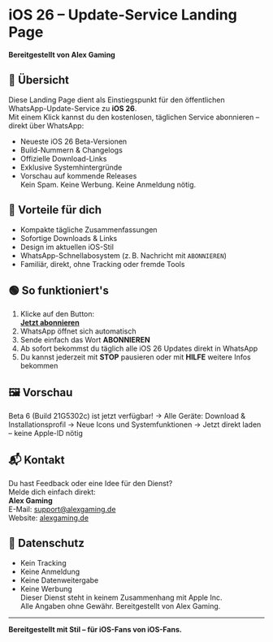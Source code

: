 # iOS 26 – Update-Service Landing Page  
**Bereitgestellt von Alex Gaming**

## 📌 Übersicht  
Diese Landing Page dient als Einstiegspunkt für den öffentlichen WhatsApp-Update-Service zu **iOS 26**.  
Mit einem Klick kannst du den kostenlosen, täglichen Service abonnieren – direkt über WhatsApp:  
- Neueste iOS 26 Beta-Versionen  
- Build-Nummern & Changelogs  
- Offizielle Download-Links  
- Exklusive Systemhintergründe  
- Vorschau auf kommende Releases  
Kein Spam. Keine Werbung. Keine Anmeldung nötig.

## 🎯 Vorteile für dich  
- Kompakte tägliche Zusammenfassungen  
- Sofortige Downloads & Links  
- Design im aktuellen iOS-Stil  
- WhatsApp-Schnellabosystem (z. B. Nachricht mit `ABONNIEREN`)  
- Familiär, direkt, ohne Tracking oder fremde Tools

## 🟢 So funktioniert's  
1. Klicke auf den Button:  
   **[Jetzt abonnieren](https://wa.me/4917666381193?text=ABONNIEREN)**  
2. WhatsApp öffnet sich automatisch  
3. Sende einfach das Wort **ABONNIEREN**  
4. Ab sofort bekommst du täglich alle iOS 26 Updates direkt in WhatsApp  
5. Du kannst jederzeit mit **STOP** pausieren oder mit **HILFE** weitere Infos bekommen

## 🖼️ Vorschau
Beta 6 (Build 21G5302c) ist jetzt verfügbar!
→ Alle Geräte: Download & Installationsprofil
→ Neue Icons und Systemfunktionen
→ Jetzt direkt laden – keine Apple-ID nötig
## 📬 Kontakt  
Du hast Feedback oder eine Idee für den Dienst?  
Melde dich einfach direkt:  
**Alex Gaming**  
E-Mail: [support@alexgaming.de](mailto:team.alexgaming@icloud.com)   
Website: [alexgaming.de](https://github.com/alexgaming/)

## 🔐 Datenschutz  
- Kein Tracking  
- Keine Anmeldung  
- Keine Datenweitergabe  
- Keine Werbung  
Dieser Dienst steht in keinem Zusammenhang mit Apple Inc.  
Alle Angaben ohne Gewähr. Bereitgestellt von Alex Gaming.

---

**Bereitgestellt mit Stil – für iOS-Fans von iOS-Fans.**